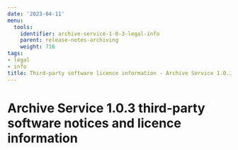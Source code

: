 ```yaml
---
date: '2023-04-11'
menu:
  tools:
    identifier: archive-service-1-0-3-legal-info
    parent: release-notes-archiving
    weight: 716
tags:
- legal
- info
title: Third-party software licence information - Archive Service 1.0.3
---
```


# Archive Service 1.0.3 third-party software notices and licence information